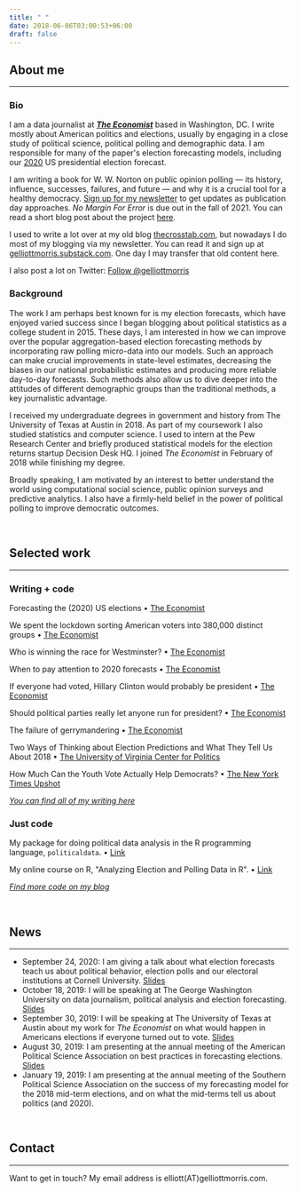 ```yaml
---
title: " "
date: 2018-06-06T03:00:53+06:00
draft: false
---
```


## About me
---

### Bio

I am a data journalist at **[_The Economist_](https://mediadirectory.economist.com/people/g-elliott-morris-2/)** based in Washington, DC. I write mostly about American politics and elections, usually by engaging in a close study of political science, political polling and demographic data. I am responsible for many of the paper's election forecasting models, including our [2020](https://projects.economist.com/us-2020-forecast/president) US presidential election forecast.

I am writing a book for W. W. Norton on public opinion polling &#8212; its history, influence, successes, failures, and future &#8212; and why it is a crucial tool for a healthy democracy. [Sign up for my newsletter](https://thecrosstab.substack.com) to get updates as publication day approaches. *No Margin For Error* is due out in the fall of 2021. You can read a short blog post about the project [here](https://gelliottmorris.substack.com/p/im-writing-a-book-about-polls-and).

I used to write a lot over at my old blog [thecrosstab.com](https://www.thecrosstab.com), but nowadays I do most of my blogging via my newsletter. You can read it and sign up at [gelliottmorris.substack.com](https://gelliottmorris.substack.com). One day I may transfer that old content here.

I also post a lot on Twitter: <a href="https://twitter.com/gelliottmorris?ref_src=twsrc%5Etfw" class="twitter-follow-button" data-show-count="true">Follow @gelliottmorris</a><script async src="https://platform.twitter.com/widgets.js" charset="utf-8"></script>


### Background

The work I am perhaps best known for is my election forecasts, which have enjoyed varied success since I began blogging about political statistics as a college student in 2015. These days, I am interested in how we can improve over the popular aggregation-based election forecasting methods by incorporating raw polling micro-data into our models. Such an approach can make crucial improvements in state-level estimates, decreasing the biases in our national probabilistic estimates and producing more reliable day-to-day forecasts. Such methods also allow us to dive deeper into the attitudes of different demographic groups than the traditional methods, a key journalistic advantage.

I received my undergraduate degrees in government and history from The University of Texas at Austin in 2018. As part of my coursework I also studied statistics and computer science. I used to intern at the Pew Research Center and briefly produced statistical models for the election returns startup Decision Desk HQ. I joined _The Economist_ in February of 2018 while finishing my degree.

Broadly speaking, I am motivated by an interest to better understand the world using computational social science, public opinion surveys and predictive analytics. I also have a firmly-held belief in the power of political polling to improve democratic outcomes.

<br>


## Selected work
---


### Writing + code

Forecasting the (2020) US elections • [The Economist](https://projects.economist.com/us-2020-forecast/president)

We spent the lockdown sorting American voters into 380,000 distinct groups • [The Economist](https://www.economist.com/united-states/2020/05/02/we-spent-the-lockdown-sorting-american-voters-into-380000-distinct-groups)

Who is winning the race for Westminster? • [The Economist](https://www.economist.com/graphic-detail/2019/10/11/who-is-winning-the-race-for-westminster)

When to pay attention to 2020 forecasts • [The Economist](https://www.economist.com/democracy-in-america/2019/07/26/when-to-pay-attention-to-2020-forecasts)

If everyone had voted, Hillary Clinton would probably be president • [The Economist](https://www.economist.com/graphic-detail/2019/07/06/if-everyone-had-voted-hillary-clinton-would-probably-be-president)

Should political parties really let anyone run for president? • [The Economist](https://www.economist.com/united-states/2019/07/25/should-political-parties-really-let-anyone-run-for-president)

The failure of gerrymandering • [The Economist](https://www.economist.com/graphic-detail/2019/01/05/the-failure-of-gerrymandering)

Two Ways of Thinking about Election Predictions and What They Tell Us About 2018 • [The University of Virginia Center for Politics](http://www.centerforpolitics.org/crystalball/articles/two-ways-of-thinking-about-election-predictions-and-what-they-tell-us-about-2018/)

How Much Can the Youth Vote Actually Help Democrats? • [The New York Times Upshot](https://www.nytimes.com/2017/09/14/upshot/how-much-can-the-youth-vote-actually-help-democrats.html)


_[You can find all of my writing here](/writing/)_


### Just code

My package for doing political data analysis in the R programming language, `politicaldata`. • [Link](https://github.com/elliottmorris/politicaldata)

My online course on R, "Analyzing Election and Polling Data in R". • [Link](https://www.datacamp.com/courses/analyzing-election-and-polling-data-in-r)

_[Find more code on my blog](https://www.thecrosstab.com/project/)_


<br>


## News
---

* September 24, 2020: I am giving a talk about what election forecasts teach us about political behavior, election polls and our electoral institutions at Cornell University. [Slides](https://www.gelliottmorris.com/slides/2020-09-24-cornell-kreps/#1)
* October 18, 2019: I will be speaking at The George Washington University on data journalism, political analysis and election forecasting. [Slides](https://www.gelliottmorris.com/slides/2019-10-18-gw/#1)
* September 30, 2019: I will be speaking at The University of Texas at Austin about my work for _The Economist_ on what would happen in Americans elections if everyone turned out to vote. [Slides](https://www.gelliottmorris.com/slides/2019-09-30-utaustin/#1)
* August 30, 2019: I am presenting at the annual meeting of the American Political Science Association on best practices in forecasting elections. [Slides](https://www.gelliottmorris.com/slides/2019-08-30-apsa/#1)
* January 19, 2019: I am presenting at the annual meeting of the Southern Political Science Association on the success of my forecasting model for the 2018 mid-term elections, and on what the mid-terms tell us about politics (and 2020).


<br>


## Contact
---

Want to get in touch? My email address is elliott(AT)gelliottmorris.com.

